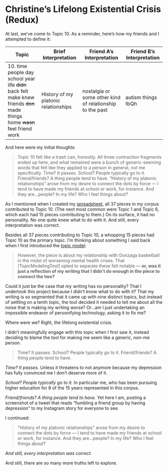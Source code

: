 # Christine’s Lifelong Existential Crisis (Redux)

At last, we’ve come to Topic 10. As a reminder, here’s how my friends and I attempted to define it:

| Topic | Brief Interpretation | Friend A’s Interpretation | Friend B’s Interpretation |
|---|---|---|---|
| 10. time people day school year life <s>didn</s> back felt make knew friends <s>don</s> made things home <s>wasn</s> feel friend work | History of my platonic relationships | nostalgia or some other kind of relationship to the past | autism things tbQh |

And here were my initial thoughts:

> Topic 10 felt like a trash can, honestly. All three contraction fragments ended up here, and what remained were a bunch of generic-seeming words that felt like they applied to a person in general, not me specifically. Time? It passes. School? People typically go to it. Friend/friends? A thing people tend to have. “History of my platonic relationships” arose from my desire to connect the dots by force — I tend to have made my friends at school or work, for instance. And they are…people? In my life? Who I feel things about?

As I mentioned when I created my [spreadsheet](part-5.md), all 37 pieces in my corpus contributed to Topic 10. (The next most common were Topic 1 and Topic 6, which each had 15 pieces contributing to them.) On its surface, it had no personality. No one quite knew what to do with it. And still, every interpretation was correct.

Besides all 37 pieces contributing to Topic 10, a whopping 15 pieces had Topic 10 as the primary topic. I’m thinking about something I said back when I first introduced the [topic model](part-4.md):

> However, the piece is about my relationship with Gonzaga basketball in the midst of worsening mental health crises. That \[TopicModelingTool] opted to separate these felt notable — **or, was it just a reflection of my writing that I didn’t do enough in the piece to connect the two?**

Could it just be the case that my writing has no personality? That I undertook this project because I didn’t know what to do with it? That my writing is so segmented that it came up with nine distinct topics, but instead of settling on a tenth topic, the tool decided it needed to tell me about all the noise that is making my writing worse? Or…am I just undertaking an impossible endeavor of personifying technology, asking it to fix me?

Where were we? Right, the lifelong existential crisis.

I didn’t meaningfully engage with this topic when I first saw it, instead deciding to blame the tool for making me seem like a generic, non-me person.

> Time? It passes. School? People typically go to it. Friend/friends? A thing people tend to have.

_Time? It passes._ Unless it threatens to not anymore because my depression has fully convinced me I don’t deserve more of it.

_School? People typically go to it._ In particular me, who has been pursuing higher education for 8 of the 15 years represented in this corpus.

_Friend/friends? A thing people tend to have._ Yet here I am, posting a screenshot of a tweet that reads “fumbling a friend group by having depression” to my Instagram story for everyone to see.

I continued:

> "History of my platonic relationships" arose from my desire to connect the dots by force — I tend to have made my friends at school or work, for instance. And they are…people? In my life? Who I feel things about?

_And still, every interpretation was correct._

And still, there are so many more truths left to explore.
